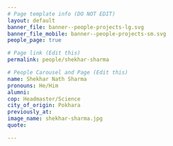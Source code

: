 ```yaml
---
# Page template info (DO NOT EDIT)
layout: default
banner_file: banner--people-projects-lg.svg
banner_file_mobile: banner--people-projects-sm.svg
people_page: true

# Page link (Edit this)
permalink: people/shekhar-sharma

# People Carousel and Page (Edit this)
name: Shekhar Nath Sharma
pronouns: He/Him
alumni: 
cop: Headmaster/Science
city_of_origin: Pokhara
previously_at: 
image_name: shekhar-sharma.jpg
quote: 

---
```

